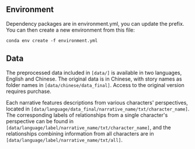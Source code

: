 ## Environment
Dependency packages are in environment.yml, you can update the prefix. You can then create a new environment from this file:

```{bash}
conda env create -f environment.yml
```

## Data
The preprocessed data included in `[data/]` is available in two languages, English and Chinese. The original data is in Chinese, with story names as folder names in `[data/chinese/data_final]`. Access to the original version requires purchase.

Each narrative features descriptions from various characters' perspectives, located in `[data/language/data_final/narrative_name/txt/character_name]`. The corresponding labels of relationships from a single character's perspective can be found in `[data/language/label/narrative_name/txt/character_name]`, and the relationships combining information from all characters are in `[data/language/label/narrative_name/txt/all]`.

